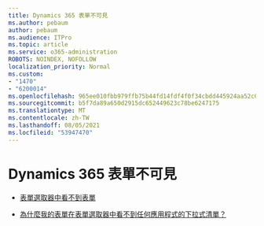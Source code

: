 ```yaml
---
title: Dynamics 365 表單不可見
ms.author: pebaum
author: pebaum
ms.audience: ITPro
ms.topic: article
ms.service: o365-administration
ROBOTS: NOINDEX, NOFOLLOW
localization_priority: Normal
ms.custom:
- "1470"
- "6200014"
ms.openlocfilehash: 965ee010fbb979ffb75b44fd14fdf4f0f34cbdd445924aa52c0937b5b1f5cc8e
ms.sourcegitcommit: b5f7da89a650d2915dc652449623c78be6247175
ms.translationtype: MT
ms.contentlocale: zh-TW
ms.lasthandoff: 08/05/2021
ms.locfileid: "53947470"
---
```

# <a name="dynamics-365-form-not-visible"></a>Dynamics 365 表單不可見

* [表單選取器中看不到表單](https://docs.microsoft.com/dynamics365/customer-engagement/customize/control-access-forms)

* [為什麼我的表單在表單選取器中看不到任何應用程式的下拉式清單？](https://docs.microsoft.com/powerapps/maker/model-driven-apps/create-design-forms?branch=master#why-is-my-form-not-visible-in-the-form-selector-drop-down-in-my-app)
